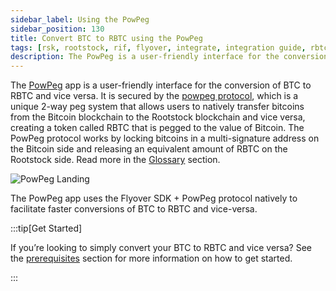```yaml
---
sidebar_label: Using the PowPeg
sidebar_position: 130
title: Convert BTC to RBTC using the PowPeg
tags: [rsk, rootstock, rif, flyover, integrate, integration guide, rbtc, powpeg]
description: The PowPeg is a user-friendly interface for the conversion of BTC to RBTC and vice versa. It is secured by the powpeg protocol, which is a unique 2-way peg system that allows users to natively transfer bitcoins from the Bitcoin blockchain to the Rootstock blockchain and vice versa, creating a token called RBTC that is pegged to the value of Bitcoin.
---
```


The [PowPeg](http://powpeg.rootstock.io) app is a user-friendly interface for the conversion of BTC to RBTC and vice versa. It is secured by the [powpeg protocol](/concepts/powpeg/), which is a unique 2-way peg system that allows users to natively transfer bitcoins from the Bitcoin blockchain to the Rootstock blockchain and vice versa, creating a token called RBTC that is pegged to the value of Bitcoin. The PowPeg protocol works by locking bitcoins in a multi-signature address on the Bitcoin side and releasing an equivalent amount of RBTC on the Rootstock side. Read more in the [Glossary](/developers/integrate/flyover/glossary/) section.

![PowPeg Landing](/img/developers/flyover/powpeg-landing.png)

The PowPeg app uses the Flyover SDK + PowPeg protocol natively to facilitate faster conversions of BTC to RBTC and vice-versa. 

:::tip[Get Started]

If you’re looking to simply convert your BTC to RBTC and vice versa? See the [prerequisites](/resources/guides/two-way-peg-app/prerequisites/) section for more information on how to get started.

:::
